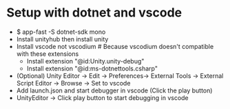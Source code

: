 Setup with dotnet and vscode
=====
* $ app-fast -S dotnet-sdk mono
* Install unityhub then install unity
* Install vscode not vscodium # Because vscodium doesn't compatible with these extensions
    * Install extension "@id:Unity.unity-debug"
    * Install extension "@id:ms-dotnettools.csharp"
* (Optional) Unity Editor -> Edit -> Preferences-> External Tools -> External Script Editor -> Browse -> Set to vscode
* Add launch.json and start debugger in vscode (Click the play button)
* UnityEditor -> Click play button to start debugging in vscode

